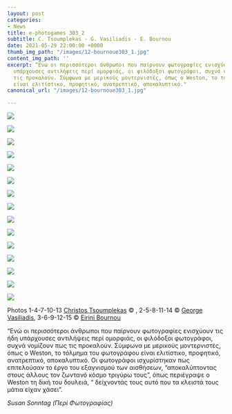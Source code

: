 ```yaml
---
layout: post
categories:
- News
title: e-photogames 303_2
subtitle: C. Tsoumplekas - G. Vasiliadis - E. Bournou
date: 2021-05-29 22:00:00 +0000
thumb_img_path: "/images/12-bournoue303_1.jpg"
content_img_path: ''
excerpt: “Ενώ οι περισσότεροι άνθρωποι που παίρνουν φωτογραφίες ενισχύουν τις ήδη
  υπάρχουσες αντιλήψεις περί ομορφιάς, οι φιλόδοξοι φωτογράφοι, συχνά νομίζουν πως
  τις προκαλούν. Σύμφωνα με μερικούς μοντερνιστές, όπως ο Weston, το τόλμημα του φωτογράφου
  είναι ελιτίστικο, προφητικό, ανατρεπτικό, αποκαλυπτικό."
canonical_url: "/images/12-bournoue303_1.jpg"

---
```

![](/images/01_tsoumplekasc303_1.JPG)

![](/images/02_vasiliadisg303_1.jpg)

![](/images/03-bournoue303_1.jpg)

![](/images/04_tsoumplekasc303_1.jpg)

![](/images/05_vasiliadisg303_1.JPG)

![](/images/06-bournoue303_1.jpg)

![](/images/07_tsoumplekasc303_1.jpg)

![](/images/08_vasiliadisg303_1.JPG)

![](/images/09-bournoue303_1.jpg)

![](/images/10_tsoumplekasc303_1.jpg)

![](/images/11_vasiliadisg303_1.JPG)

![](/images/12-bournoue303_1.jpg)

![](/images/13_tsoumplekasc303_1.jpg)

![](/images/14_vasiliadisg303_1.JPG)

![](/images/15-bournoue303_1.jpg)

Photos  1-4-7-10-13 <a href="https://www.facebook.com/tsoumplekas" target="blank"> Christos Tsoumplekas</a> © , 2-5-8-11-14 © <a href="https://www.facebook.com/gvasiliadis" target="blank"> George Vasiliadis</a>, 3-6-9-12-15 © <a href="https://www.facebook.com/eirini.bournou" target="blank"> Eirini Bournou</a>

“Ενώ οι περισσότεροι άνθρωποι που παίρνουν φωτογραφίες ενισχύουν τις ήδη υπάρχουσες αντιλήψεις περί ομορφιάς, οι φιλόδοξοι φωτογράφοι, συχνά νομίζουν πως τις προκαλούν. Σύμφωνα με μερικούς μοντερνιστές, όπως ο Weston, το τόλμημα του φωτογράφου είναι ελιτίστικο, προφητικό, ανατρεπτικό, αποκαλυπτικό. Οι φωτογράφοι ισχυρίστηκαν πως επιτελούσαν το έργο του εξαγνισμού των αισθήσεων, “αποκαλύπτοντας στους άλλους τον ζωντανό κόσμο τριγύρω τους”, όπως περιέγραψε ο Weston τη δική του δουλειά, “ δείχνοντάς τους αυτό που τα κλειστά τους μάτια είχαν χάσει”.

_Susan Sonntag (Περί Φωτογραφίας)_